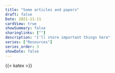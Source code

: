 ```yaml
---
title: "Some articles and papers"
draft: false
Date: 2021-11-11
cardView: true
showSummary: false
sharinglinks: [""]
description: "I'll store important things here"
series: ["Resources"]
series_order: 3
showDate: false
---
```


{{< katex >}}